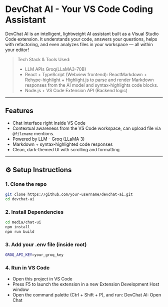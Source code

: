 # DevChat AI - Your VS Code Coding Assistant

DevChat AI is an intelligent, lightweight AI assistant built as a Visual Studio Code extension. It understands your code, answers your questions, helps with refactoring, and even analyzes files in your workspace — all within your editor!

> Tech Stack & Tools Used: 
> - LLM APIs Groq(LLaMA3-70B)
> - React + TypeScript (Webview frontend): ReactMarkdown + Rehype-highlight + Highlight.js to parse and render Markdown responses from the AI model and syntax-highlights code blocks.
> - Node.js + VS Code Extension API (Backend logic)

---

## Features

- Chat interface right inside VS Code
- Contextual awareness from the VS Code workspace, can upload file via `@filename` mentions.
- Powered by LLM - Groq (LLaMA 3)
- Markdown + syntax-highlighted code responses
- Clean, dark-themed UI with scrolling and formatting

---

## ⚙️ Setup Instructions

### 1. Clone the repo

```bash
git clone https://github.com/your-username/devchat-ai.git
cd devchat-ai
```

### 2. Install Dependencies

```bash
cd media/chat-ui
npm install
npm run build
```

### 3. Add your .env file (inside root)
```bash
GROQ_API_KEY=your_groq_key
```

### 4. Run in VS Code
- Open this project in VS Code
- Press F5 to launch the extension in a new Extension Development Host window
- Open the command palette (Ctrl + Shift + P), and run: DevChat AI: Open Chat
